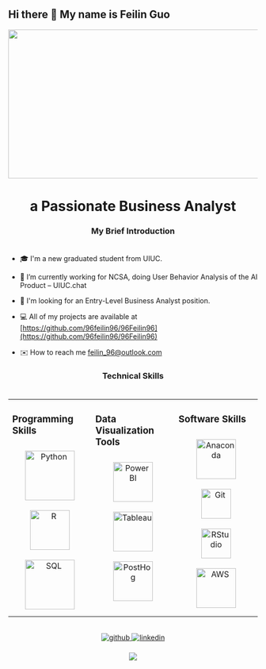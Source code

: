 ## Hi there 👋 My name is Feilin Guo

<div align="center">
<img src="https://raw.githubusercontent.com/thomasync/thomasync/main/headergitlight.gif#gh-light-mode-only" align="center" height="300" width = "600" />  
</div>  
  

# <div align="center">a Passionate Business Analyst</div>  

### <div align="center">My Brief Introduction</div><br />

- 🎓 I'm a new graduated student from UIUC.

- 🌱 I’m currently working for NCSA, doing User Behavior Analysis of the AI Product – UIUC.chat

- 💼 I'm looking for an Entry-Level Business Analyst position.

- 💻 All of my projects are available at [https://github.com/96feilin96/96Feilin96](https://github.com/96feilin96/96Feilin96)
- ✉️ How to reach me [feilin_96@outlook.com](feilin_96@outlook.com)

### <div align="center">Technical Skills</div><br />

<table><tr><td valign="top" width="33%">

### Programming Skills  
<div align="center">  
<img style="margin: 10px" src="https://cdn.jsdelivr.net/gh/devicons/devicon/icons/python/python-original.svg" alt="Python" height="100" style="margin-bottom: 5px;" />
<img style="margin: 10px" src="https://cdn.jsdelivr.net/gh/devicons/devicon/icons/r/r-original.svg" alt="R" height="80" />  
<img style="margin: 10px" src="https://cdn.jsdelivr.net/gh/devicons/devicon/icons/mysql/mysql-original-wordmark.svg" alt="SQL" height="100" />  

</div>

</td><td valign="top" width="33%">





### Data Visualization Tools
<div align="center">  
<img style="margin: 10px" src="https://upload.wikimedia.org/wikipedia/commons/c/cf/New_Power_BI_Logo.svg" alt="Power BI" height="80" />  
<img style="margin: 10px" src="https://cdn.worldvectorlogo.com/logos/tableau-software.svg" alt="Tableau" height="80" />  
<img style="margin: 10px" src="https://posthog.com/brand/posthog-logo.svg" alt="PostHog" height="80" />  

</div>

</td><td valign="top" width="33%">




### Software Skills
<div align="center">  
<img style="margin: 10px" src="https://cdn.jsdelivr.net/gh/devicons/devicon/icons/anaconda/anaconda-original.svg" alt="Anaconda" height="80" />
<img style="margin: 10px" src="https://profilinator.rishav.dev/skills-assets/git-scm-icon.svg" alt="Git" height="60" />
<img style="margin: 10px" src="https://cdn.jsdelivr.net/gh/devicons/devicon/icons/rstudio/rstudio-original.svg" alt="RStudio" height="60" />
<img style="margin: 10px" src="https://upload.wikimedia.org/wikipedia/commons/9/93/Amazon_Web_Services_Logo.svg" alt="AWS" height="80" />




</div>

</td></tr></table>  

<br/>  

<div align="center">
<a href="https://github.com/Lingxiao1123" target="_blank">
<img src=https://img.shields.io/badge/github-%2324292e.svg?&style=for-the-badge&logo=github&logoColor=white alt=github style="margin-bottom: 5px;" />
</a>
<a href="https://www.linkedin.com/in/lingxiao-pan-3a6338247/" target="_blank">
<img src=https://img.shields.io/badge/linkedin-%231E77B5.svg?&style=for-the-badge&logo=linkedin&logoColor=white alt=linkedin style="margin-bottom: 5px;" />
</a>
</div>  
  

<br/>  

<div align="center">
<img src="https://komarev.com/ghpvc/?username=Lingxiao1123&&style=flat-square" align="center" />
</div>  
  
<br/>  
<br />
